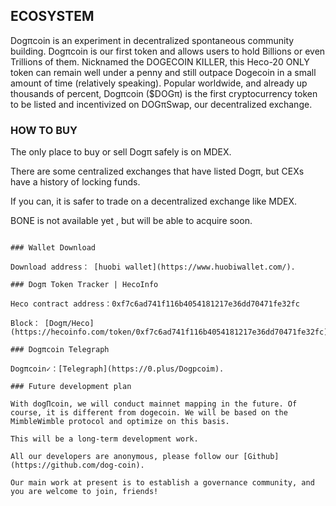 ## ECOSYSTEM

Dogπcoin is an experiment in decentralized spontaneous community building. Dogπcoin is our first token and allows users to hold Billions or even Trillions of them.  Nicknamed the DOGECOIN KILLER, this Heco-20 ONLY token can remain well under a penny and still outpace Dogecoin in a small amount of time (relatively speaking). Popular worldwide, and already up thousands of percent, Dogπcoin ($DOGπ) is the first cryptocurrency token to be listed and incentivized on DOGπSwap, our decentralized exchange.   

### HO​W TO BUY

The only place to buy or sell Dogπ safely is on MDEX. 

There are some centralized exchanges that have listed Dogπ, but CEXs have a history of locking funds. 

If you can, it is safer to trade on a decentralized exchange like MDEX.

BONE is not available yet , but will be able to acquire soon.

```

### Wallet Download

Download address： [huobi wallet](https://www.huobiwallet.com/).

### Dogπ Token Tracker | HecoInfo

Heco contract address：0xf7c6ad741f116b4054181217e36dd70471fe32fc

Block： [Dogπ/Heco](https://hecoinfo.com/token/0xf7c6ad741f116b4054181217e36dd70471fe32fc).

### Dogπcoin Telegraph

Dogπcoin✓：[Telegraph](https://0.plus/Dogpcoim).

### Future development plan

With dogΠcoin, we will conduct mainnet mapping in the future. Of course, it is different from dogecoin. We will be based on the MimbleWimble protocol and optimize on this basis.

This will be a long-term development work.

All our developers are anonymous, please follow our [Github](https://github.com/dog-coin).

Our main work at present is to establish a governance community, and you are welcome to join, friends!



